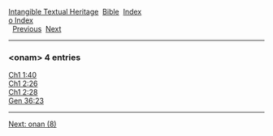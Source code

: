 [Intangible Textual Heritage](../../index)  [Bible](../index) 
[Index](index)   
[o Index](_o_)  
  [Previous](c08024)  [Next](c08026) 

------------------------------------------------------------------------

### &lt;onam&gt; 4 entries

[Ch1 1:40](../kjv/ch1001.htm#040)  
[Ch1 2:26](../kjv/ch1002.htm#026)  
[Ch1 2:28](../kjv/ch1002.htm#028)  
[Gen 36:23](../kjv/gen036.htm#023)  

------------------------------------------------------------------------

[Next: onan (8)](c08026)
